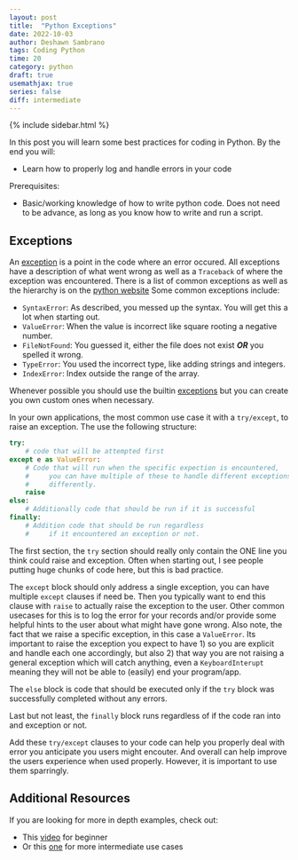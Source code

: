 ```yaml
---
layout: post
title:  "Python Exceptions"
date: 2022-10-03
author: Deshawn Sambrano
tags: Coding Python
time: 20
category: python
draft: true
usemathjax: true
series: false
diff: intermediate
---
```



{% include sidebar.html %}

<section class="takeaways">

In this post you will learn some best practices for coding in Python. By the end you will:
- Learn how to properly log and handle errors in your code 

Prerequisites:
- Basic/working knowledge of how to write python code. Does not need to be advance, as long as you know how to write and run a script.

</section>

## Exceptions

<!-- excerpt-start -->

An [exception][e1] is a point in the code where an error occured.
All exceptions have a description of what went wrong as well as a `Traceback` of where the exception was encountered. 
There is a list of common exceptions as well as the hierarchy is on the [python website][e2]
Some common exceptions include:
- `SyntaxError`: As described, you messed up the syntax. You will get this a lot when starting out.
- `ValueError`: When the value is incorrect like square rooting a negative number.
- `FileNotFound`: You guessed it, either the file does not exist ***OR*** you spelled it wrong. 
- `TypeError`: You used the incorrect type, like adding strings and integers.
- `IndexError`: Index outside the range of the array. 

<!-- excerpt-end -->
Whenever possible you should use the builtin [exceptions][e2] but you can create you own custom ones when necessary. 

In your own applications, the most common use case it with a `try/except`, to raise an exception. The use the following structure:

```python
try:
    # code that will be attempted first
except e as ValueError:
    # Code that will run when the specific expection is encountered, 
    #     you can have multiple of these to handle different exceptions 
    #     differently. 
    raise
else: 
    # Additionally code that should be run if it is successful
finally: 
    # Addition code that should be run regardless 
    #     if it encountered an exception or not.

```

The first section, the `try` section should really only contain the ONE line you think could raise and exception.
Often when starting out, I see people putting huge chunks of code here, but this is bad practice.

The `except` block should only address a single exception, you can have multiple `except` clauses if need be.
Then you typically want to end this clause with `raise` to actually raise the exception to the user.
Other common usecases for this is to log the error for your records and/or provide some helpful hints to the user about what might have gone wrong.
Also note, the fact that we raise a specific exception, in this case a `ValueError`.
Its important to raise the exception you expect to have 1) so you are explicit and handle each one accordingly, but also 2) that way you are not raising a general exception which will catch anything, even a `KeyboardInterupt` meaning they will not be able to (easily) end your program/app.

The `else` block is code that should be executed only if the `try` block was successfully completed without any errors.

Last but not least, the `finally` block runs regardless of if the code ran into and exception or not.

Add these `try/except` clauses to your code can help you properly deal with error you anticipate you users might encouter.
And overall can help improve the users experience when used properly.
However, it is important to use them sparringly.

## Additional Resources

If you are looking for more in depth examples, check out:

- This [video][e1] for beginner
- Or this [one][arjanerror] for more intermediate use cases


<!-- ## References -->

[1]: https://youtu.be/woIkysZytSs "Arjan Codes: 8 Python Coding Tips - From The Google Python Style Guide"
[2]: https://youtu.be/LrtnLEkOwFE "Arjan Codes: Code Smells Part 1"
[3]: https://youtu.be/zmWf_cHyo8s "Arjan Codes: Code Smells Part 2"
[4]: https://youtu.be/Kl3_Gmn4Ujg "Arjan Codes: Code Smells Part 3"
[5]: https://www.geeksforgeeks.org/abstract-classes-in-python/ "Abstract Classes in Python"

<!-- ### Virtual Environmnts -->

[pipenv]: https://github.com/pypa/pipenv "Pipenv Python Dev for Humans"
[vewrapper]: https://virtualenvwrapper.readthedocs.io/en/latest/ "Virtual Wrapper"
[virtualenv]: https://pypi.org/project/virtualenv/ "Virtual Env"
[condaenv]: https://conda.io/projects/conda/en/latest/user-guide/tasks/manage-environments.html "Conda environments"
[anaconda]: https://www.anaconda.com/products/distribution "Anaconda"
[pyenv]: https://github.com/pyenv/pyenv "Pyenv for simple VE in python"
[venv]: https://docs.python.org/3/library/venv.html "Venv: Python Builtin Virtual Environment Creator"


<!-- ### f Strings -->

[f1]: https://realpython.com/python-f-strings/ "Real Python: f strings"
[f2]: https://youtu.be/dvqFNOhNIjM "Arjan Codes: f Strings Set size"
[f3]: https://stackoverflow.com/a/45310389 "SO: f Strings round"
[f4]: https://youtube.com/shorts/07Pxa3TbQc4?feature=share "Python Engineer: f Strings large numbers"
[f5]: https://stackoverflow.com/a/50340297 "SO: f Strings round Detailed"


<!-- ### Type hints -->

[th1]: https://mypy.readthedocs.io/en/stable/cheat_sheet_py3.html "Type hints cheatsheet"


<!-- ### Exceptions -->

[e1]: https://youtu.be/nlCKrKGHSSk "Socratica: Exceptions"
[e2]: https://docs.python.org/3/library/exceptions.html#exception-hierarchy "Python Exception Hierarchy"
[e3]: https://youtu.be/6tNS--WetLI "Corey Schafer: Long Run Unit Testing Tutorial"
[arjanerror]: https://youtu.be/nlCKrKGHSSk "Arjan Codes YT: Exception Handling"

<!-- ### Logging -->

[l1]: https://youtu.be/g8nQ90Hk328 "Socratica: Logging"
[l2]: https://www.geeksforgeeks.org/logging-in-python/ "GeeksforGeeks: Python Logging"
[l3]: https://realpython.com/python-logging-source-code/ "Real Python: Logging"

<!-- ### Asynchronous Code -->

[a1]: https://youtu.be/2IW-ZEui4h4 "Arjan Codes: Asynchronous Code with Asyncio"
[a2]: https://realpython.com/python-async-features/ "Real Python: asyncio"
